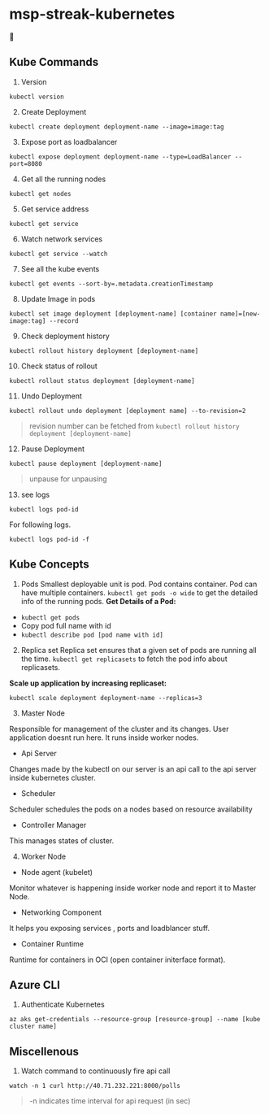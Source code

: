 # msp-streak-kubernetes
🎉 
## Kube Commands

1. Version
```
kubectl version
```
2. Create Deployment
```
kubectl create deployment deployment-name --image=image:tag
```
3. Expose port as loadbalancer
```
kubectl expose deployment deployment-name --type=LoadBalancer --port=8080
```
4. Get all the running nodes
```
kubectl get nodes
```
5. Get service address
```
kubectl get service
```
6. Watch network services
```
kubectl get service --watch
```
7. See all the kube events
```
kubectl get events --sort-by=.metadata.creationTimestamp
```
8. Update Image in pods
```
kubectl set image deployment [deployment-name] [container name]=[new-image:tag] --record
```
9. Check deployment history
```
kubectl rollout history deployment [deployment-name]
```
10. Check status of rollout
```
kubectl rollout status deployment [deployment-name]
```
11. Undo Deployment
```
kubectl rollout undo deployment [deployment name] --to-revision=2
```
>  revision number can be fetched from `kubectl rollout history deployment [deployment-name]`

12. Pause Deployment 
```
kubectl pause deployment [deployment-name]
```
> unpause for unpausing
13. see logs

```
kubectl logs pod-id
```
For following logs.
```
kubectl logs pod-id -f
```
## Kube Concepts 
1. Pods
Smallest deployable unit is pod.
 Pod contains container. Pod can have multiple containers.
 `kubectl get pods -o wide` to get the detailed info
 of the running pods. 
**Get Details of a Pod:**
- `kubectl get pods`
- Copy pod full name with id
- `kubectl describe pod [pod name with id]`
2. Replica set
Replica set ensures that a given set of pods are running all the time.
`kubectl get replicasets`
to fetch the pod info about replicasets.

**Scale up application by increasing replicaset:**

``` 
kubectl scale deployment deployment-name --replicas=3
```

3. Master Node

Responsible for management of the cluster and its changes. User application doesnt run here. It runs inside worker nodes.
- Api Server

Changes made by the kubectl on our server is an api call to the api server inside kubernetes cluster.
-  Scheduler

Scheduler schedules the pods on a nodes based on resource availability
- Controller Manager

This manages states of cluster.

4. Worker Node
- Node agent (kubelet)

Monitor whatever is happening inside worker node and report it to Master Node.

- Networking Component

It helps you exposing services , ports and loadblancer stuff.

- Container Runtime

Runtime for containers in OCI (open container initerface format).


## Azure CLI
1. Authenticate Kubernetes
```
az aks get-credentials --resource-group [resource-group] --name [kube cluster name]
```
## Miscellenous
1. Watch command to continuously fire api call
```
watch -n 1 curl http://40.71.232.221:8000/polls
```
> -n indicates time interval for api request (in sec)
